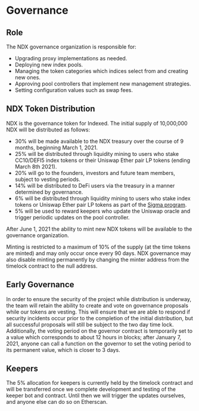 # Governance

## Role

The NDX governance organization is responsible for:
- Upgrading proxy implementations as needed.
- Deploying new index pools.
- Managing the token categories which indices select from and creating new ones.
- Approving pool controllers that implement new management strategies.
- Setting configuration values such as swap fees.

## NDX Token Distribution

NDX is the governance token for Indexed. The initial supply of 10,000,000 NDX will be distributed as follows:
- 30% will be made available to the NDX treasury over the course of 9 months, beginning March 1, 2021.
- 25% will be distributed through liquidity mining to users who stake CC10/DEFI5 index tokens or their Uniswap Ether pair LP tokens (ending March 8th 2021).
- 20% will go to the founders, investors and future team members, subject to vesting periods.
- 14% will be distributed to DeFi users via the treasury in a manner determined by governance.
- 6% will be distributed through liquidity mining to users who stake index tokens or Uniswap Ether pair LP tokens as part of the [Sigma program](https://forum.indexed.finance/t/iip-4-sigma-pilot/74).
- 5% will be used to reward keepers who update the Uniswap oracle and trigger periodic updates on the pool controller.

After June 1, 2021 the ability to mint new NDX tokens will be available to the governance organization.

Minting is restricted to a maximum of 10% of the supply (at the time tokens are minted) and may only occur once every 90 days. NDX governance may also disable minting permanently by changing the minter address from the timelock contract to the null address.

## Early Governance

In order to ensure the security of the project while distribution is underway, the team will retain the ability to create and vote on governance proposals while our tokens are vesting. This will ensure that we are able to respond if security incidents occur prior to the completion of the initial distribution, but all successful proposals will still be subject to the two day time lock. Additionally, the voting period on the governor contract is temporarily set to a value which corresponds to about 12 hours in blocks; after January 7, 2021, anyone can call a function on the governor to set the voting period to its permanent value, which is closer to 3 days.

## Keepers

The 5% allocation for keepers is currently held by the timelock contract and will be transferred once we complete development and testing of the keeper bot and contract. Until then we will trigger the updates ourselves, and anyone else can do so on Etherscan.